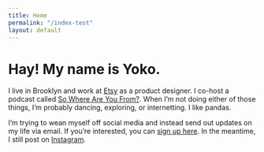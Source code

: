 ```yaml
---
title: Home
permalink: "/index-test"
layout: default
---
```


<h1>Hay! My name is Yoko.</h1>

<p>I live in Brooklyn and work at <a href="https://etsy.com">Etsy</a> as a product designer. I co-host a podcast called <a href="https://swayfpodcast.com">So Where Are You From?</a>. When I’m not doing either of those things, I’m probably dancing, exploring, or internetting. I like pandas.</p>

<p>I’m trying to wean myself off social media and instead send out updates on my life via email. If you’re interested, you can <a href="https://tinyletter.com/yso">sign up here</a>. In the meantime, I still post on <a href="https://instagram.com/psyoko">Instagram</a>.</p>
